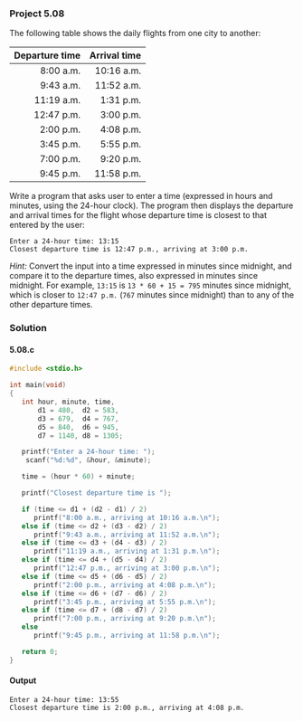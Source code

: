 ### Project 5.08
The following table shows the daily flights from one city to another:

| Departure time | Arrival time |
| ---: | ---: |
| 8:00 a.m. | 10:16 a.m. |
| 9:43 a.m. | 11:52 a.m. |
| 11:19 a.m. | 1:31 p.m. |
| 12:47 p.m. | 3:00 p.m. |
| 2:00 p.m. | 4:08 p.m. |
| 3:45 p.m. | 5:55 p.m. |
| 7:00 p.m. | 9:20 p.m. |
| 9:45 p.m. | 11:58 p.m. |

Write a program that asks user to enter a time (expressed in hours and minutes, using the 24-hour clock). The program then displays the departure and arrival times for the flight whose departure time is closest to that entered by the user:
```
Enter a 24-hour time: 13:15
Closest departure time is 12:47 p.m., arriving at 3:00 p.m.
```
*Hint:* Convert the input into a time expressed in minutes since midnight, and compare it to the departure times, also expressed in minutes since midnight. For example, `13:15` is `13 * 60 + 15 = 795` minutes since midnight, which is closer to `12:47 p.m.` (`767` minutes since midnight) than to any of the other departure times.
### Solution
#### 5.08.c
```c
#include <stdio.h>

int main(void)
{
   int hour, minute, time,
       d1 = 480,  d2 = 583,
       d3 = 679,  d4 = 767,
       d5 = 840,  d6 = 945,
       d7 = 1140, d8 = 1305;

   printf("Enter a 24-hour time: ");
    scanf("%d:%d", &hour, &minute);

   time = (hour * 60) + minute;

   printf("Closest departure time is ");

   if (time <= d1 + (d2 - d1) / 2)
      printf("8:00 a.m., arriving at 10:16 a.m.\n");
   else if (time <= d2 + (d3 - d2) / 2)
      printf("9:43 a.m., arriving at 11:52 a.m.\n");
   else if (time <= d3 + (d4 - d3) / 2)
      printf("11:19 a.m., arriving at 1:31 p.m.\n");
   else if (time <= d4 + (d5 - d4) / 2)
      printf("12:47 p.m., arriving at 3:00 p.m.\n");
   else if (time <= d5 + (d6 - d5) / 2)
      printf("2:00 p.m., arriving at 4:08 p.m.\n");
   else if (time <= d6 + (d7 - d6) / 2)
      printf("3:45 p.m., arriving at 5:55 p.m.\n");
   else if (time <= d7 + (d8 - d7) / 2)
      printf("7:00 p.m., arriving at 9:20 p.m.\n");
   else
      printf("9:45 p.m., arriving at 11:58 p.m.\n");

   return 0;
}
```
#### Output
```
Enter a 24-hour time: 13:55
Closest departure time is 2:00 p.m., arriving at 4:08 p.m.
```
